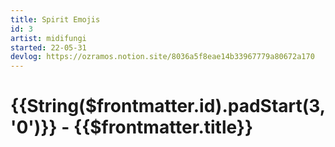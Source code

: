 ```yaml
---
title: Spirit Emojis
id: 3
artist: midifungi
started: 22-05-31
devlog: https://ozramos.notion.site/8036a5f8eae14b33967779a80672a170
---
```


# {{String($frontmatter.id).padStart(3, '0')}} - {{$frontmatter.title}}

<Midifungi :layers="['@midifungi/3/bg', '@midifungi/3/shapes', '@midifungi/3/checker', '@midifungi/3/self', '@midifungi/3/squid']" />

<Midifungi title="Spirit Emojis - Class Photo" :layers="['@midifungi/3/bg', '@midifungi/3/emoji']" />